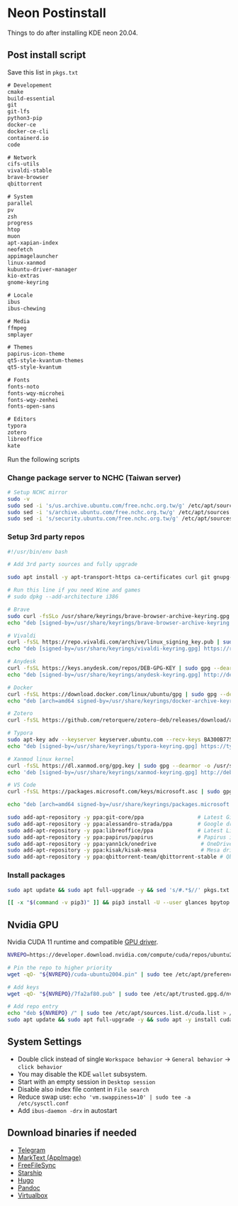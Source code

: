 # Neon Postinstall


Things to do after installing KDE neon 20.04.

<!--more-->

## Post install script

Save this list in `pkgs.txt`

```txt
# Developement
cmake
build-essential
git
git-lfs
python3-pip
docker-ce
docker-ce-cli
containerd.io
code

# Network
cifs-utils
vivaldi-stable
brave-browser
qbittorrent

# System
parallel
pv
zsh
progress
htop
muon
apt-xapian-index
neofetch
appimagelauncher
linux-xanmod
kubuntu-driver-manager
kio-extras
gnome-keyring

# Locale
ibus
ibus-chewing

# Media
ffmpeg
smplayer

# Themes
papirus-icon-theme
qt5-style-kvantum-themes
qt5-style-kvantum

# Fonts
fonts-noto
fonts-wqy-microhei
fonts-wqy-zenhei
fonts-open-sans

# Editors
typora
zotero
libreoffice
kate
```

Run the following scripts

### Change package server to NCHC (Taiwan server)

```bash
# Setup NCHC mirror
sudo -v
sudo sed -i 's/us.archive.ubuntu.com/free.nchc.org.tw/g' /etc/apt/sources.list
sudo sed -i 's/archive.ubuntu.com/free.nchc.org.tw/g' /etc/apt/sources.list
sudo sed -i 's/security.ubuntu.com/free.nchc.org.tw/g' /etc/apt/sources.list
```

### Setup 3rd party repos

```bash
#!/usr/bin/env bash

# Add 3rd party sources and fully upgrade

sudo apt install -y apt-transport-https ca-certificates curl git gnupg-agent software-properties-common python3-pip

# Run this line if you need Wine and games
# sudo dpkg --add-architecture i386

# Brave
sudo curl -fsSLo /usr/share/keyrings/brave-browser-archive-keyring.gpg https://brave-browser-apt-release.s3.brave.com/brave-browser-archive-keyring.gpg
echo "deb [signed-by=/usr/share/keyrings/brave-browser-archive-keyring.gpg arch=amd64] https://brave-browser-apt-release.s3.brave.com/ stable main" | sudo tee /etc/apt/sources.list.d/brave-browser-release.list > /dev/null

# Vivaldi
curl -fsSL https://repo.vivaldi.com/archive/linux_signing_key.pub | sudo gpg --dearmor -o /usr/share/keyrings/vivaldi-keyring.gpg
echo "deb [signed-by=/usr/share/keyrings/vivaldi-keyring.gpg] https://repo.vivaldi.com/archive/deb/ stable main" | sudo tee /etc/apt/sources.list.d/vivaldi.list > /dev/null

# Anydesk
curl -fsSL https://keys.anydesk.com/repos/DEB-GPG-KEY | sudo gpg --dearmor -o /usr/share/keyrings/anydesk-keyring.gpg
echo "deb [signed-by=/usr/share/keyrings/anydesk-keyring.gpg] http://deb.anydesk.com/ all main" | sudo tee /etc/apt/sources.list.d/anydesk-stable.list > /dev/null

# Docker
curl -fsSL https://download.docker.com/linux/ubuntu/gpg | sudo gpg --dearmor -o /usr/share/keyrings/docker-archive-keyring.gpg
echo "deb [arch=amd64 signed-by=/usr/share/keyrings/docker-archive-keyring.gpg] https://download.docker.com/linux/ubuntu $(lsb_release -cs) stable" | sudo tee /etc/apt/sources.list.d/docker.list > /dev/null

# Zotero
curl -fsSL https://github.com/retorquere/zotero-deb/releases/download/apt-get/install.sh | sudo bash

# Typora
sudo apt-key adv --keyserver keyserver.ubuntu.com --recv-keys BA300B7755AFCFAE
echo "deb [signed-by=/usr/share/keyrings/typora-keyring.gpg] https://typora.io/ ./" | sudo tee /etc/apt/sources.list.d/typora.list > /dev/null

# Xanmod linux kernel
curl -fsSL https://dl.xanmod.org/gpg.key | sudo gpg --dearmor -o /usr/share/keyrings/xanmod-keyring.gpg
echo 'deb [signed-by=/usr/share/keyrings/xanmod-keyring.gpg] http://deb.xanmod.org releases main' | sudo tee /etc/apt/sources.list.d/xanmod-kernel.list > /dev/null

# VS Code
curl -fsSL https://packages.microsoft.com/keys/microsoft.asc | sudo gpg --dearmor -o /usr/share/keyrings/packages.microsoft.gpg

echo "deb [arch=amd64 signed-by=/usr/share/keyrings/packages.microsoft.gpg] https://packages.microsoft.com/repos/code stable main" | sudo tee /etc/apt/sources.list.d/vscode.list > /dev/null

sudo add-apt-repository -y ppa:git-core/ppa                 # Latest Git (stable)
sudo add-apt-repository -y ppa:alessandro-strada/ppa        # Google drive client
sudo add-apt-repository -y ppa:libreoffice/ppa              # Latest Libreoffice
sudo add-apt-repository -y ppa:papirus/papirus              # Papirus icon theme
sudo add-apt-repository -y ppa:yann1ck/onedrive              # OneDrive client
sudo add-apt-repository -y ppa:kisak/kisak-mesa              # Mesa driver
sudo add-apt-repository -y ppa:qbittorrent-team/qbittorrent-stable # Qbittorrent
```

### Install packages

```bash
sudo apt update && sudo apt full-upgrade -y && sed 's/#.*$//' pkgs.txt | xargs sudo apt install -y

[[ -x "$(command -v pip3)" ]] && pip3 install -U --user glances bpytop jill youtube-dl
```

## Nvidia GPU

Nvidia CUDA 11 runtime and compatible [GPU driver](https://developer.nvidia.com/cuda-downloads?target_os=Linux&target_arch=x86_64&target_distro=Ubuntu&target_version=2004&target_type=debnetwork).

```bash
NVREPO=https://developer.download.nvidia.com/compute/cuda/repos/ubuntu2004/x86_64

# Pin the repo to higher priority
wget -qO- "${NVREPO}/cuda-ubuntu2004.pin" | sudo tee /etc/apt/preferences.d/cuda-repository-pin-600 > /dev/null

# Add keys
wget -qO- "${NVREPO}/7fa2af80.pub" | sudo tee /etc/apt/trusted.gpg.d/nvidia-cuda.asc > /dev/null

# Add repo entry
echo "deb ${NVREPO} /" | sudo tee /etc/apt/sources.list.d/cuda.list > /dev/null
sudo apt update && sudo apt full-upgrade -y && sudo apt -y install cuda
```

## System Settings

- Double click instead of single `Workspace behavior` -> `General behavior` -> `click behavior`
- You may disable the KDE `wallet` subsystem.
- Start with an empty session in `Desktop session`
- Disable also index file content in `File search`
- Reduce swap use: `echo 'vm.swappiness=10' | sudo tee -a /etc/sysctl.conf`
- Add `ibus-daemon -drx` in autostart

## Download binaries if needed

- [Telegram](https://telegram.org/)
- [MarkText (AppImage)](https://github.com/marktext/marktext)
- [FreeFileSync](https://freefilesync.org/)
- [Starship](https://starship.rs/)
- [Hugo](https://github.com/gohugoio/hugo/releases/)
- [Pandoc](https://github.com/jgm/pandoc/releases/)
- [Virtualbox](https://www.virtualbox.org/)

